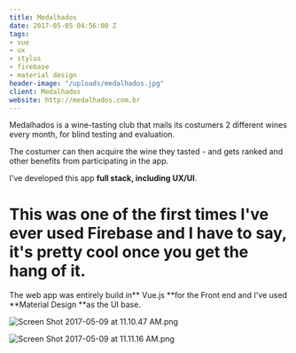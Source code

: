 ```yaml
---
title: Medalhados
date: 2017-05-05 04:56:00 Z
tags:
- vue
- ux
- stylus
- firebase
- material design
header-image: "/uploads/medalhados.jpg"
client: Medalhados
website: http://medalhados.com.br
---
```


Medalhados is a wine-tasting club that mails its costumers 2 different wines every month, for blind testing and evaluation.

The costumer can then acquire the wine they tasted - and gets ranked and other benefits from participating in the app.

I've developed this app **full stack, including UX/UI**.

# This was one of the first times I've ever used Firebase and I have to say, it's pretty cool once you get the hang of it.

The web app was entirely build in** Vue.js **for the Front end and I've used **Material Design **as the UI base.

![Screen Shot 2017-05-09 at 11.10.47 AM.png](/uploads/Screen%20Shot%202017-05-09%20at%2011.10.47%20AM.png)

![Screen Shot 2017-05-09 at 11.11.16 AM.png](/uploads/Screen%20Shot%202017-05-09%20at%2011.11.16%20AM.png)